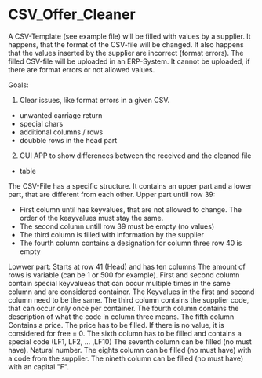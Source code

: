 # CSV_Offer_Cleaner

A CSV-Template (see example file) will be filled with values by a supplier. It happens, that the format of the CSV-file will be changed. It also happens that the values inserted by the supplier are incorrect (format errors).
The filled CSV-file will be uploaded in an ERP-System. It cannot be uploaded, if there are format errors or not allowed values.

Goals:
1. Clear issues, like format errors in a given CSV. 
- unwanted carriage return
- special chars
- additional columns / rows
- doubble rows in the head part
2. GUI APP to show differences between the received and the cleaned file
- table

The CSV-File has a specific structure. It contains an upper part and a lower part, that are different from each other.
Upper part untill row 39:
- First column until has keyvalues, that are not allowed to change. The order of the keayvalues must stay the same.
- The second column untill row 39 must be empty (no values)
- The third column is filled with information by the supplier
- The fourth column contains a designation for column three
row 40 is empty

Lowwer part:
Starts at row 41 (Head) and has ten columns
The amount of rows is variable (can be 1 or 500 for example).
First and second column contain special keyvalueas that can occur multiple times in the same column and are considered container. The Keyvalues in the first and second column need to be the same.
The third column contains the supplier code, that can occur only once per container.
The fourth column contains the description of what the code in column three means.
The fifth column Contains a price. The price has to be filled. If there is no value, it is considered for free = 0.
The sixth column has to be filled and contains a special code (LF1, LF2, ... ,LF10)
The seventh column can be filled (no must have). Natural number.
The eights column can be filled (no must have) with a code from the supplier.
The nineth column can be filled (no must have) with an capital "F".
